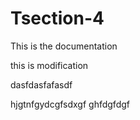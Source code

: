 # Tsection-4

This is the documentation 

this is modification 


dasfdasfafasdf

hjgtnfgydcgfsdxgf
ghfdgfdgf


